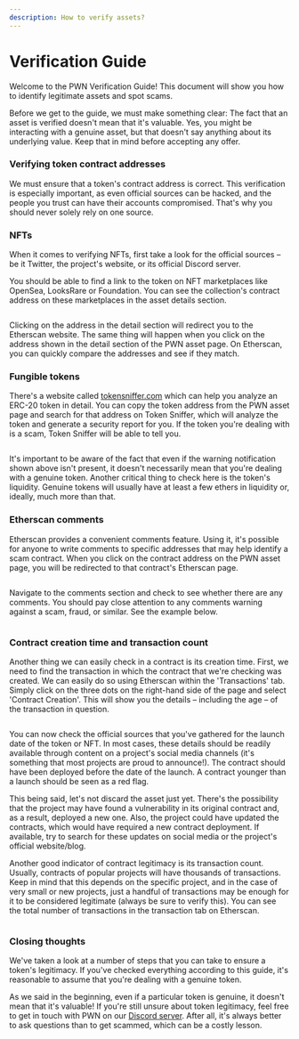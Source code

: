 ```yaml
---
description: How to verify assets?
---
```


# Verification Guide

Welcome to the PWN Verification Guide! This document will show you how to identify legitimate assets and spot scams.

Before we get to the guide, we must make something clear: The fact that an asset is verified doesn't mean that it's valuable. Yes, you might be interacting with a genuine asset, but that doesn't say anything about its underlying value. Keep that in mind before accepting any offer.&#x20;

### Verifying token contract addresses

We must ensure that a token's contract address is correct. This verification is especially important, as even official sources can be hacked, and the people you trust can have their accounts compromised. That's why you should never solely rely on one source.

### NFTs

When it comes to verifying NFTs, first take a look for the official sources – be it Twitter, the project's website, or its official Discord server.

You should be able to find a link to the token on NFT marketplaces like OpenSea, LooksRare or Foundation. You can see the collection's contract address on these marketplaces in the asset details section.

<figure><img src="https://lh4.googleusercontent.com/yTGHWptwqnO_1vnPRLCCYeN-exK1h9fn_nHRYMXgBfrchV1xyig7brcAZnIFhUxlivicMMMrz8ozMnpLZOwKX-f6tOPtZd4yBzUVwrke2kZDJtMiynXSvuxJG99Z7hO__jzyq-wpl7FCOWYe1RRePDaJJPI5Pgmr2d6iMkKg1veXc5ftCEQ9HOIF" alt=""/></figure>

Clicking on the address in the detail section will redirect you to the Etherscan website. The same thing will happen when you click on the address shown in the detail section of the PWN asset page. On Etherscan, you can quickly compare the addresses and see if they match.

### Fungible tokens

There's a website called [tokensniffer.com](https://tokensniffer.com/) which can help you analyze an ERC-20 token in detail. You can copy the token address from the PWN asset page and search for that address on Token Sniffer, which will analyze the token and generate a security report for you. If the token you're dealing with is a scam, Token Sniffer will be able to tell you.

<figure><img src="https://lh6.googleusercontent.com/Apu2RAjflzqmosYoWqR8AIcrTppPX2e_4JQO_gv0UAv_UTVVzwyvPFNtlQCR5iiRIoGJ_I6pfjZY9hsOEMZAQpjuHDGQTe35aQcKSQOtLU1sVVN2nk9RTmfa5_qbH_17bLDjKR240nSCcm67o1qcCwhogZ6US1ypUSx89o-EbNK6hf5Z_iSF51Do" alt=""/></figure>

It's important to be aware of the fact that even if the warning notification shown above isn't present, it doesn't necessarily mean that you're dealing with a genuine token. Another critical thing to check here is the token's liquidity. Genuine tokens will usually have at least a few ethers in liquidity or, ideally, much more than that.

### Etherscan comments

Etherscan provides a convenient comments feature. Using it, it's possible for anyone to write comments to specific addresses that may help identify a scam contract. When you click on the contract address on the PWN asset page, you will be redirected to that contract's Etherscan page.

<figure><img src="https://lh6.googleusercontent.com/0h2jgUdMozeID_9kdG-wVuFpL1rm3DEchaUKvusw5RNcaTddbU5MyHxZL3DFMFBTL0HpMnKju9HbI1PTQYOxEToeV1cv5QO0t_frSUoy4kRgkzS8s1jo1KTggoHoRE8ZMB3UCGjOB3htYcdjZq1M_vXP1FiVApfgE2EbJjglsG-fcJZJ_jGRs5yX" alt=""/></figure>

Navigate to the comments section and check to see whether there are any comments. You should pay close attention to any comments warning against a scam, fraud, or similar. See the example below.

<figure><img src="https://lh3.googleusercontent.com/KnEub9kcDWQXQt-iM0I1XhQomD65Ili-fWRwbZVudF0t9MyNMKOM7-kz8JJCdPwsNkQJv2l1iKCvyADDNPGdp4cj_tPogsk-V_IbrvRipP1RXuohFreC7IUe9OKvDk0Nx0v7E2gYupBQp-I7Gr67QPuk2C_hSm9k57a0HJhINPBZl9RDARHoaiMJ" alt=""/></figure>

### Contract creation time and transaction count

Another thing we can easily check in a contract is its creation time. First, we need to find the transaction in which the contract that we're checking was created. We can easily do so using Etherscan within the 'Transactions' tab. Simply click on the three dots on the right-hand side of the page and select 'Contract Creation'. This will show you the details – including the age – of the transaction in question.

<figure><img src="https://lh6.googleusercontent.com/jNeSasWZYlj4w1gnK4f__UteL6bent2hVn_7HyHuWe7KUY10emm-shQ4sRSatUhfOoGvagyF8mMUgRrsBWPt9L7xWpiD8iErWoF-mwJRAbwhNRojq7nxg6uIGF9syKfCIDF4ZPjRG4PZWKvJFDuXL82kK6hpkrmbbGVH05cFK50jcjAfiv0_757S" alt=""/></figure>

You can now check the official sources that you've gathered for the launch date of the token or NFT. In most cases, these details should be readily available through content on a project's social media channels (it's something that most projects are proud to announce!). The contract should have been deployed before the date of the launch. A contract younger than a launch should be seen as a red flag.

This being said, let's not discard the asset just yet. There's the possibility that the project may have found a vulnerability in its original contract and, as a result, deployed a new one. Also, the project could have updated the contracts, which would have required a new contract deployment. If available, try to search for these updates on social media or the project's official website/blog.

Another good indicator of contract legitimacy is its transaction count. Usually, contracts of popular projects will have thousands of transactions. Keep in mind that this depends on the specific project, and in the case of very small or new projects, just a handful of transactions may be enough for it to be considered legitimate (always be sure to verify this). You can see the total number of transactions in the transaction tab on Etherscan.

<figure><img src="https://lh3.googleusercontent.com/ViuQ92y5j07R7b4zu7UIWuEohVweq-zX70qmsyz1lffY2VfWBHsjc76XBrs3vggy2reQzryuRZko85UtsNzGUvlvae6pZWwsY8nhUXh0fTaDZ9LykExuH0wci016olMfu-P1S5Jy6PJbyEMuDkYs3zaceizyocbpF9y4Q206TyyOjbkth6S5ycqG" alt=""/></figure>

### Closing thoughts

We've taken a look at a number of steps that you can take to ensure a token's legitimacy. If you've checked everything according to this guide, it's reasonable to assume that you're dealing with a genuine token.

As we said in the beginning, even if a particular token is genuine, it doesn't mean that it's valuable! If you're still unsure about token legitimacy, feel free to get in touch with PWN on our [Discord server](https://discord.gg/aWghBQSdHv). After all, it's always better to ask questions than to get scammed, which can be a costly lesson.
